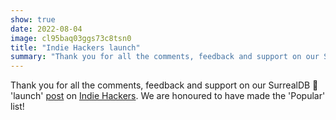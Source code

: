 ```yaml
---
show: true
date: 2022-08-04
image: cl95baq03ggs73c8tsn0
title: "Indie Hackers launch"
summary: "Thank you for all the comments, feedback and support on our SurrealDB 'launch' post on IndieHackers.com. We are honoured to have made the 'Popular' list!"
---
```


Thank you for all the comments, feedback and support on our SurrealDB 🚀 'launch' [post](https://www.indiehackers.com/post/just-launched-a-new-scalable-cloud-graph-database-any-feedback-users-testers-appreciated-bddb237166) on [Indie Hackers](https://www.indiehackers.com/). We are honoured to have made the 'Popular' list!